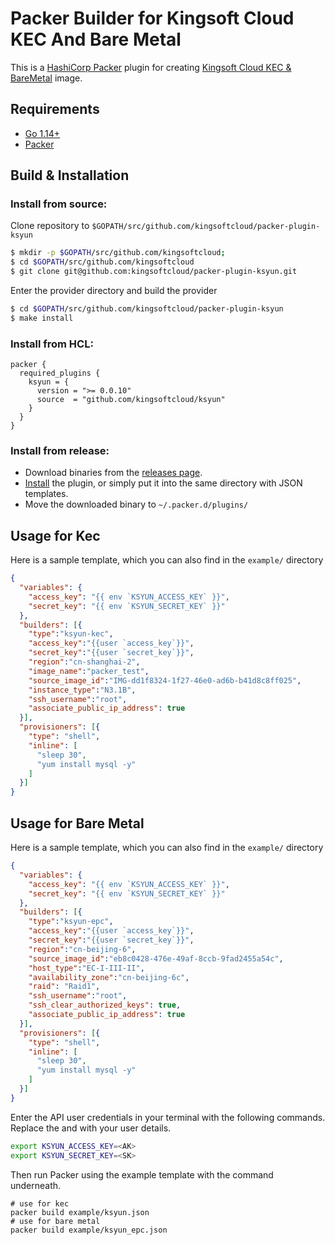 # Packer Builder for Kingsoft Cloud KEC And Bare Metal

This is a [HashiCorp Packer](https://www.packer.io/) plugin for creating [Kingsoft Cloud KEC & BareMetal](https://www.ksyun.com/nv/product/KEC.html) image.

## Requirements
* [Go 1.14+](https://golang.org/doc/install)
* [Packer](https://www.packer.io/intro/getting-started/install.html)

## Build & Installation

### Install from source:

Clone repository to `$GOPATH/src/github.com/kingsoftcloud/packer-plugin-ksyun`

```sh
$ mkdir -p $GOPATH/src/github.com/kingsoftcloud; 
$ cd $GOPATH/src/github.com/kingsoftcloud
$ git clone git@github.com:kingsoftcloud/packer-plugin-ksyun.git
```

Enter the provider directory and build the provider

```sh
$ cd $GOPATH/src/github.com/kingsoftcloud/packer-plugin-ksyun
$ make install
```

### Install from HCL:
```hcl
packer {
  required_plugins {
    ksyun = {
      version = ">= 0.0.10"
      source  = "github.com/kingsoftcloud/ksyun"
    }
  }
}
```


### Install from release:

* Download binaries from the [releases page](https://github.com/kingsoftcloud/packer-plugin-ksyun/releases).
* [Install](https://www.packer.io/docs/extending/plugins.html#installing-plugins) the plugin, or simply put it into the same directory with JSON templates.
* Move the downloaded binary to `~/.packer.d/plugins/`

## Usage for Kec
Here is a sample template, which you can also find in the `example/` directory
```json
{
  "variables": {
    "access_key": "{{ env `KSYUN_ACCESS_KEY` }}",
    "secret_key": "{{ env `KSYUN_SECRET_KEY` }}"
  },
  "builders": [{
    "type":"ksyun-kec",
    "access_key":"{{user `access_key`}}",
    "secret_key":"{{user `secret_key`}}",
    "region":"cn-shanghai-2",
    "image_name":"packer_test",
    "source_image_id":"IMG-dd1f8324-1f27-46e0-ad6b-b41d8c8ff025",
    "instance_type":"N3.1B",
    "ssh_username":"root",
    "associate_public_ip_address": true
  }],
  "provisioners": [{
    "type": "shell",
    "inline": [
      "sleep 30",
      "yum install mysql -y"
    ]
  }]
}
```
## Usage for Bare Metal
Here is a sample template, which you can also find in the `example/` directory
```json
{
  "variables": {
    "access_key": "{{ env `KSYUN_ACCESS_KEY` }}",
    "secret_key": "{{ env `KSYUN_SECRET_KEY` }}"
  },
  "builders": [{
    "type":"ksyun-epc",
    "access_key":"{{user `access_key`}}",
    "secret_key":"{{user `secret_key`}}",
    "region":"cn-beijing-6",
    "source_image_id":"eb8c0428-476e-49af-8ccb-9fad2455a54c",
    "host_type":"EC-I-III-II",
    "availability_zone":"cn-beijing-6c",
    "raid": "Raid1",
    "ssh_username":"root",
    "ssh_clear_authorized_keys": true,
    "associate_public_ip_address": true
  }],
  "provisioners": [{
    "type": "shell",
    "inline": [
      "sleep 30",
      "yum install mysql -y"
    ]
  }]
}

```
Enter the API user credentials in your terminal with the following commands. Replace the <AK> and <SK> with your user details.
```sh
export KSYUN_ACCESS_KEY=<AK>
export KSYUN_SECRET_KEY=<SK>
```
Then run Packer using the example template with the command underneath.
```
# use for kec
packer build example/ksyun.json
# use for bare metal
packer build example/ksyun_epc.json
```



